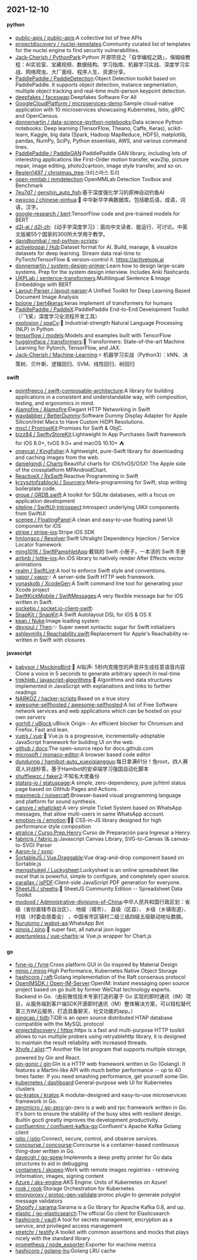 ## 2021-12-10

#### python
* [public-apis / public-apis](https://github.com/public-apis/public-apis):A collective list of free APIs
* [projectdiscovery / nuclei-templates](https://github.com/projectdiscovery/nuclei-templates):Community curated list of templates for the nuclei engine to find security vulnerabilities.
* [Jack-Cherish / PythonPark](https://github.com/Jack-Cherish/PythonPark):Python 开源项目之「自学编程之路」，保姆级教程：AI实验室、宝藏视频、数据结构、学习指南、机器学习实战、深度学习实战、网络爬虫、大厂面经、程序人生、资源分享。
* [PaddlePaddle / PaddleDetection](https://github.com/PaddlePaddle/PaddleDetection):Object Detection toolkit based on PaddlePaddle. It supports object detection, instance segmentation, multiple object tracking and real-time multi-person keypoint detection.
* [deepfakes / faceswap](https://github.com/deepfakes/faceswap):Deepfakes Software For All
* [GoogleCloudPlatform / microservices-demo](https://github.com/GoogleCloudPlatform/microservices-demo):Sample cloud-native application with 10 microservices showcasing Kubernetes, Istio, gRPC and OpenCensus.
* [donnemartin / data-science-ipython-notebooks](https://github.com/donnemartin/data-science-ipython-notebooks):Data science Python notebooks: Deep learning (TensorFlow, Theano, Caffe, Keras), scikit-learn, Kaggle, big data (Spark, Hadoop MapReduce, HDFS), matplotlib, pandas, NumPy, SciPy, Python essentials, AWS, and various command lines.
* [PaddlePaddle / PaddleGAN](https://github.com/PaddlePaddle/PaddleGAN):PaddlePaddle GAN library, including lots of interesting applications like First-Order motion transfer, wav2lip, picture repair, image editing, photo2cartoon, image style transfer, and so on.
* [Resten1497 / christmas_tree](https://github.com/Resten1497/christmas_tree):크리스마스 트리
* [open-mmlab / mmdetection](https://github.com/open-mmlab/mmdetection):OpenMMLab Detection Toolbox and Benchmark
* [7eu7d7 / genshin_auto_fish](https://github.com/7eu7d7/genshin_auto_fish):基于深度强化学习的原神自动钓鱼AI
* [pwxcoo / chinese-xinhua](https://github.com/pwxcoo/chinese-xinhua):📙
中华新华字典数据库。包括歇后语，成语，词语，汉字。
* [google-research / bert](https://github.com/google-research/bert):TensorFlow code and pre-trained models for BERT
* [d2l-ai / d2l-zh](https://github.com/d2l-ai/d2l-zh):《动手学深度学习》：面向中文读者、能运行、可讨论。中英文版被55个国家的300所大学用于教学。
* [davidbombal / red-python-scripts](https://github.com/davidbombal/red-python-scripts):
* [activeloopai / Hub](https://github.com/activeloopai/Hub):Dataset format for AI. Build, manage, & visualize datasets for deep learning. Stream data real-time to PyTorch/TensorFlow & version-control it. https://activeloop.ai
* [donnemartin / system-design-primer](https://github.com/donnemartin/system-design-primer):Learn how to design large-scale systems. Prep for the system design interview. Includes Anki flashcards.
* [UKPLab / sentence-transformers](https://github.com/UKPLab/sentence-transformers):Multilingual Sentence & Image Embeddings with BERT
* [Layout-Parser / layout-parser](https://github.com/Layout-Parser/layout-parser):A Unified Toolkit for Deep Learning Based Document Image Analysis
* [bojone / bert4keras](https://github.com/bojone/bert4keras):keras implement of transformers for humans
* [PaddlePaddle / PaddleX](https://github.com/PaddlePaddle/PaddleX):PaddlePaddle End-to-End Development Toolkit（『飞桨』深度学习全流程开发工具）
* [explosion / spaCy](https://github.com/explosion/spaCy):💫
Industrial-strength Natural Language Processing (NLP) in Python
* [tensorflow / models](https://github.com/tensorflow/models):Models and examples built with TensorFlow
* [huggingface / transformers](https://github.com/huggingface/transformers):🤗
Transformers: State-of-the-art Machine Learning for Pytorch, TensorFlow, and JAX.
* [Jack-Cherish / Machine-Learning](https://github.com/Jack-Cherish/Machine-Learning):⚡
机器学习实战（Python3）：kNN、决策树、贝叶斯、逻辑回归、SVM、线性回归、树回归

#### swift
* [pointfreeco / swift-composable-architecture](https://github.com/pointfreeco/swift-composable-architecture):A library for building applications in a consistent and understandable way, with composition, testing, and ergonomics in mind.
* [Alamofire / Alamofire](https://github.com/Alamofire/Alamofire):Elegant HTTP Networking in Swift
* [waydabber / BetterDummy](https://github.com/waydabber/BetterDummy):Software Dummy Display Adapter for Apple Silicon/Intel Macs to Have Custom HiDPI Resolutions.
* [mxcl / PromiseKit](https://github.com/mxcl/PromiseKit):Promises for Swift & ObjC.
* [bizz84 / SwiftyStoreKit](https://github.com/bizz84/SwiftyStoreKit):Lightweight In App Purchases Swift framework for iOS 8.0+, tvOS 9.0+ and macOS 10.10+
⛺
* [onevcat / Kingfisher](https://github.com/onevcat/Kingfisher):A lightweight, pure-Swift library for downloading and caching images from the web.
* [danielgindi / Charts](https://github.com/danielgindi/Charts):Beautiful charts for iOS/tvOS/OSX! The Apple side of the crossplatform MPAndroidChart.
* [ReactiveX / RxSwift](https://github.com/ReactiveX/RxSwift):Reactive Programming in Swift
* [krzysztofzablocki / Sourcery](https://github.com/krzysztofzablocki/Sourcery):Meta-programming for Swift, stop writing boilerplate code.
* [groue / GRDB.swift](https://github.com/groue/GRDB.swift):A toolkit for SQLite databases, with a focus on application development
* [siteline / SwiftUI-Introspect](https://github.com/siteline/SwiftUI-Introspect):Introspect underlying UIKit components from SwiftUI
* [scenee / FloatingPanel](https://github.com/scenee/FloatingPanel):A clean and easy-to-use floating panel UI component for iOS
* [stripe / stripe-ios](https://github.com/stripe/stripe-ios):Stripe iOS SDK
* [hmlongco / Resolver](https://github.com/hmlongco/Resolver):Swift Ultralight Dependency Injection / Service Locator framework
* [ming1016 / SwiftPamphletApp](https://github.com/ming1016/SwiftPamphletApp):戴铭的 Swift 小册子，一本活的 Swift 手册
* [airbnb / lottie-ios](https://github.com/airbnb/lottie-ios):An iOS library to natively render After Effects vector animations
* [realm / SwiftLint](https://github.com/realm/SwiftLint):A tool to enforce Swift style and conventions.
* [vapor / vapor](https://github.com/vapor/vapor):💧
A server-side Swift HTTP web framework.
* [yonaskolb / XcodeGen](https://github.com/yonaskolb/XcodeGen):A Swift command line tool for generating your Xcode project
* [SwiftKickMobile / SwiftMessages](https://github.com/SwiftKickMobile/SwiftMessages):A very flexible message bar for iOS written in Swift.
* [socketio / socket.io-client-swift](https://github.com/socketio/socket.io-client-swift):
* [SnapKit / SnapKit](https://github.com/SnapKit/SnapKit):A Swift Autolayout DSL for iOS & OS X
* [kean / Nuke](https://github.com/kean/Nuke):Image loading system
* [devxoul / Then](https://github.com/devxoul/Then):✨
Super sweet syntactic sugar for Swift initializers
* [ashleymills / Reachability.swift](https://github.com/ashleymills/Reachability.swift):Replacement for Apple's Reachability re-written in Swift with closures

#### javascript
* [babysor / MockingBird](https://github.com/babysor/MockingBird):🚀
AI拟声: 5秒内克隆您的声音并生成任意语音内容 Clone a voice in 5 seconds to generate arbitrary speech in real-time
* [trekhleb / javascript-algorithms](https://github.com/trekhleb/javascript-algorithms):📝
Algorithms and data structures implemented in JavaScript with explanations and links to further readings
* [NARKOZ / hacker-scripts](https://github.com/NARKOZ/hacker-scripts):Based on a true story
* [awesome-selfhosted / awesome-selfhosted](https://github.com/awesome-selfhosted/awesome-selfhosted):A list of Free Software network services and web applications which can be hosted on your own servers
* [gorhill / uBlock](https://github.com/gorhill/uBlock):uBlock Origin - An efficient blocker for Chromium and Firefox. Fast and lean.
* [vuejs / vue](https://github.com/vuejs/vue):🖖
Vue.js is a progressive, incrementally-adoptable JavaScript framework for building UI on the web.
* [github / docs](https://github.com/github/docs):The open-source repo for docs.github.com
* [microsoft / monaco-editor](https://github.com/microsoft/monaco-editor):A browser based code editor
* [dundunnp / hamibot-auto_xuexiqiangguo](https://github.com/dundunnp/hamibot-auto_xuexiqiangguo):每日拿满61分！免root，四人赛双人对战秒答，基于Hamibot的安卓端学习强国自动化脚本
* [shufflewzc / faker2](https://github.com/shufflewzc/faker2):不知名大佬备份
* [statsig-io / statuspage](https://github.com/statsig-io/statuspage):A simple, zero-dependency, pure js/html status page based on GitHub Pages and Actions.
* [maximecb / noisecraft](https://github.com/maximecb/noisecraft):Browser-based visual programming language and platform for sound synthesis.
* [canove / whaticket](https://github.com/canove/whaticket):A very simple Ticket System based on WhatsApp messages, that allow multi-users in same WhatsApp account.
* [emotion-js / emotion](https://github.com/emotion-js/emotion):👩‍🎤
CSS-in-JS library designed for high performance style composition
* [atralice / Curso.Prep.Henry](https://github.com/atralice/Curso.Prep.Henry):Curso de Preparación para Ingresar a Henry.
* [fabricjs / fabric.js](https://github.com/fabricjs/fabric.js):Javascript Canvas Library, SVG-to-Canvas (& canvas-to-SVG) Parser
* [Aaron-lv / sync](https://github.com/Aaron-lv/sync):
* [SortableJS / Vue.Draggable](https://github.com/SortableJS/Vue.Draggable):Vue drag-and-drop component based on Sortable.js
* [mengshukeji / Luckysheet](https://github.com/mengshukeji/Luckysheet):Luckysheet is an online spreadsheet like excel that is powerful, simple to configure, and completely open source.
* [parallax / jsPDF](https://github.com/parallax/jsPDF):Client-side JavaScript PDF generation for everyone.
* [SheetJS / sheetjs](https://github.com/SheetJS/sheetjs):📗
SheetJS Community Edition -- Spreadsheet Data Toolkit
* [modood / Administrative-divisions-of-China](https://github.com/modood/Administrative-divisions-of-China):中华人民共和国行政区划：省级（省份直辖市自治区）、 地级（城市）、 县级（区县）、 乡级（乡镇街道）、 村级（村委会居委会） ，中国省市区镇村二级三级四级五级联动地址数据。
* [Nurutomo / wabot-aq](https://github.com/Nurutomo/wabot-aq):WhatsApp Bot
* [pinojs / pino](https://github.com/pinojs/pino):🌲
super fast, all natural json logger
* [apertureless / vue-chartjs](https://github.com/apertureless/vue-chartjs):📊
Vue.js wrapper for Chart.js

#### go
* [fyne-io / fyne](https://github.com/fyne-io/fyne):Cross platform GUI in Go inspired by Material Design
* [minio / minio](https://github.com/minio/minio):High Performance, Kubernetes Native Object Storage
* [hashicorp / raft](https://github.com/hashicorp/raft):Golang implementation of the Raft consensus protocol
* [OpenIMSDK / Open-IM-Server](https://github.com/OpenIMSDK/Open-IM-Server):OpenIM: Instant messaging open source project based on go built by former WeChat technology experts. Backend in Go.（由前微信技术专家打造的基于 Go 实现的即时通讯（IM）项目，从服务端到客户端SDK开源即时通讯（IM）整体解决方案，可以轻松替代第三方IM云服务，打造具备聊天、社交功能的app。）
* [pingcap / tidb](https://github.com/pingcap/tidb):TiDB is an open source distributed HTAP database compatible with the MySQL protocol
* [projectdiscovery / httpx](https://github.com/projectdiscovery/httpx):httpx is a fast and multi-purpose HTTP toolkit allows to run multiple probers using retryablehttp library, it is designed to maintain the result reliability with increased threads.
* [Xhofe / alist](https://github.com/Xhofe/alist):🗂️
Another file list program that supports multiple storage, powered by Gin and React.
* [gin-gonic / gin](https://github.com/gin-gonic/gin):Gin is a HTTP web framework written in Go (Golang). It features a Martini-like API with much better performance -- up to 40 times faster. If you need smashing performance, get yourself some Gin.
* [kubernetes / dashboard](https://github.com/kubernetes/dashboard):General-purpose web UI for Kubernetes clusters
* [go-kratos / kratos](https://github.com/go-kratos/kratos):A modular-designed and easy-to-use microservices framework in Go.
* [zeromicro / go-zero](https://github.com/zeromicro/go-zero):go-zero is a web and rpc framework written in Go. It's born to ensure the stability of the busy sites with resilient design. Builtin goctl greatly improves the development productivity.
* [confluentinc / confluent-kafka-go](https://github.com/confluentinc/confluent-kafka-go):Confluent's Apache Kafka Golang client
* [istio / istio](https://github.com/istio/istio):Connect, secure, control, and observe services.
* [concourse / concourse](https://github.com/concourse/concourse):Concourse is a container-based continuous thing-doer written in Go.
* [davecgh / go-spew](https://github.com/davecgh/go-spew):Implements a deep pretty printer for Go data structures to aid in debugging
* [containers / skopeo](https://github.com/containers/skopeo):Work with remote images registries - retrieving information, images, signing content
* [Azure / aks-engine](https://github.com/Azure/aks-engine):AKS Engine: Units of Kubernetes on Azure!
* [rook / rook](https://github.com/rook/rook):Storage Orchestration for Kubernetes
* [envoyproxy / protoc-gen-validate](https://github.com/envoyproxy/protoc-gen-validate):protoc plugin to generate polyglot message validators
* [Shopify / sarama](https://github.com/Shopify/sarama):Sarama is a Go library for Apache Kafka 0.8, and up.
* [elastic / go-elasticsearch](https://github.com/elastic/go-elasticsearch):The official Go client for Elasticsearch
* [hashicorp / vault](https://github.com/hashicorp/vault):A tool for secrets management, encryption as a service, and privileged access management
* [stretchr / testify](https://github.com/stretchr/testify):A toolkit with common assertions and mocks that plays nicely with the standard library
* [prometheus / node_exporter](https://github.com/prometheus/node_exporter):Exporter for machine metrics
* [hashicorp / golang-lru](https://github.com/hashicorp/golang-lru):Golang LRU cache
